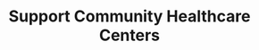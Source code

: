 ---
title: Support Community Healthcare Centers
project_page:
  header: ACCE Projects
  title: We Support Non-Profit Community Healthcare Centers
  imageUrl: https://images.unsplash.com/photo-1631195414013-85b70ff2c180?w=800&auto=format&fit=crop&q=60&ixlib=rb-4.1.0&ixid=M3wxMjA3fDB8MHxzZWFyY2h8OHx8Y29tbXVuaXR5JTIwQ2VudGVyc3xlbnwwfHwwfHx8MA%3D%3D
  imageAlt: A community healthcare center building.
  col1_p1: The Alliance for CancerCare Equity (ACCE) is dedicated to transforming cancer care at non-profit community healthcare centers in Canada and Ghana. Through our initiative, we provide state-of-the-art medical equipment essential for accurate diagnosis and effective treatment of cancer, ensuring the highest standard of care for patients with cancer.
  buttonText: Learn More About Our Work
  buttonHref: /our-projects
---